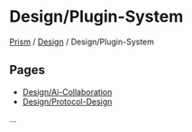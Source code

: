 # Design/Plugin-System

<!-- prism:generate:breadcrumbs -->
[Prism](../README.md) / [Design](README.md) / Design/Plugin-System
<!-- /prism:generate:breadcrumbs -->

## Pages

<!-- prism:generate:pages -->
- [Design/Ai-Collaboration](ai-collaboration.md)
- [Design/Protocol-Design](protocol-design.md)
<!-- /prism:generate:pages -->

...

<!-- prism:metadata
---
title: Design/Plugin-System
path: design/plugin-system.md
generator_types:
  - breadcrumbs
  - pages
---
-->

